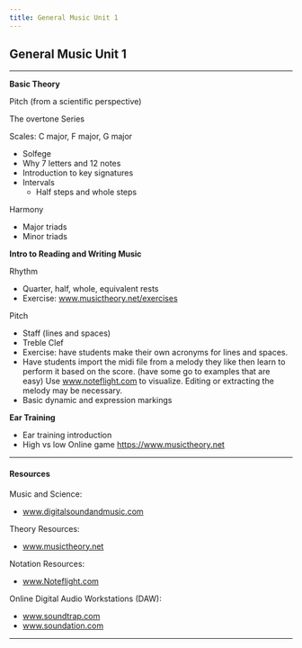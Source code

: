 ```yaml
---
title: General Music Unit 1
---
```

<!-- # General Music Unit 1 -->

## General Music Unit 1

- - -

**Basic Theory**

Pitch (from a scientific perspective)

The overtone Series 

Scales: C major, F major, G major

* Solfege
* Why 7 letters and 12 notes
* Introduction to key signatures
* Intervals  
  * Half steps and whole steps

Harmony

* Major triads
* Minor triads

**Intro to Reading and Writing Music**

Rhythm

* Quarter, half, whole, equivalent rests
* Exercise: www.musictheory.net/exercises

Pitch

* Staff (lines and spaces)
* Treble Clef
* Exercise: have students make their own acronyms for lines and spaces. 
* Have students import the midi file from a melody they like then learn to perform it based on the score.  (have some go to examples that are easy)  Use www.noteflight.com to visualize.  Editing or extracting the melody may be necessary.
* Basic dynamic and expression markings

**Ear Training**

* Ear training introduction
* High vs low Online game https://www.musictheory.net

- - -

#### Resources

Music and Science:

* www.digitalsoundandmusic.com

Theory Resources:

* www.musictheory.net

Notation Resources:

* www.Noteflight.com

Online Digital Audio Workstations (DAW):

* www.soundtrap.com
* www.soundation.com

- - -

